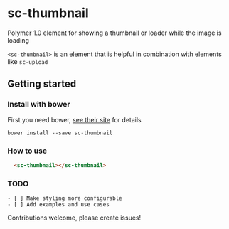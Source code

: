 sc-thumbnail
============

Polymer 1.0 element for showing a thumbnail or loader while the image is loading

`<sc-thumbnail>` is an element that is helpful in combination with elements like `sc-upload`

## Getting started

### Install with bower

First you need bower, [see their site](http://bower.io/) for details 

```
bower install --save sc-thumbnail
```

### How to use

```html
  <sc-thumbnail></sc-thumbnail>
```

### TODO
```
- [ ] Make styling more configurable
- [ ] Add examples and use cases
```

Contributions welcome, please create issues!
